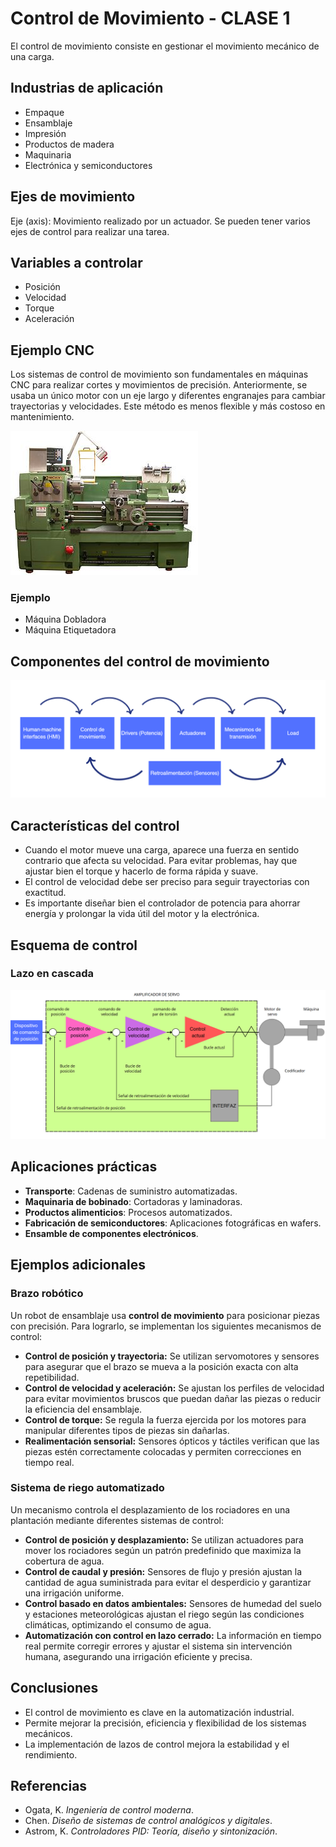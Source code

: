 # Control de Movimiento - CLASE 1

El control de movimiento consiste en gestionar el movimiento mecánico de una carga. 

## Industrias de aplicación
- Empaque
- Ensamblaje
- Impresión
- Productos de madera
- Maquinaria
- Electrónica y semiconductores

## Ejes de movimiento
Eje (axis): Movimiento realizado por un actuador. 
Se pueden tener varios ejes de control para realizar una tarea.

## Variables a controlar
- Posición
- Velocidad
- Torque
- Aceleración

## Ejemplo CNC
Los sistemas de control de movimiento son fundamentales en máquinas CNC para realizar cortes y movimientos de precisión. Anteriormente, se usaba un único motor con un eje largo y diferentes engranajes para cambiar trayectorias y velocidades. Este método es menos flexible y más costoso en mantenimiento.  

![Figura de prueba](imagenes/torno.jpg)
### Ejemplo
- Máquina Dobladora
- Máquina Etiquetadora

## Componentes del control de movimiento
![Figura de prueba](imagenes/esquema.png)

## Características del control

- Cuando el motor mueve una carga, aparece una fuerza en sentido contrario que afecta su velocidad. Para evitar problemas, hay que ajustar bien el torque y hacerlo de forma rápida y suave.  
- El control de velocidad debe ser preciso para seguir trayectorias con exactitud.  
- Es importante diseñar bien el controlador de potencia para ahorrar energía y prolongar la vida útil del motor y la electrónica.  

## Esquema de control
### Lazo en cascada
![Figura de prueba](imagenes/LAZO.png)

## Aplicaciones prácticas
- **Transporte**: Cadenas de suministro automatizadas.
- **Maquinaria de bobinado**: Cortadoras y laminadoras.
- **Productos alimenticios**: Procesos automatizados.
- **Fabricación de semiconductores**: Aplicaciones fotográficas en wafers.
- **Ensamble de componentes electrónicos**.

## Ejemplos adicionales
### **Brazo robótico**  
Un robot de ensamblaje usa **control de movimiento** para posicionar piezas con precisión. Para lograrlo, se implementan los siguientes mecanismos de control:  

- **Control de posición y trayectoria:** Se utilizan servomotores y sensores para asegurar que el brazo se mueva a la posición exacta con alta repetibilidad.  
- **Control de velocidad y aceleración:** Se ajustan los perfiles de velocidad para evitar movimientos bruscos que puedan dañar las piezas o reducir la eficiencia del ensamblaje.  
- **Control de torque:** Se regula la fuerza ejercida por los motores para manipular diferentes tipos de piezas sin dañarlas.  
- **Realimentación sensorial:** Sensores ópticos y táctiles verifican que las piezas estén correctamente colocadas y permiten correcciones en tiempo real.  

### **Sistema de riego automatizado**  
Un mecanismo controla el desplazamiento de los rociadores en una plantación mediante diferentes sistemas de control:  

- **Control de posición y desplazamiento:** Se utilizan actuadores para mover los rociadores según un patrón predefinido que maximiza la cobertura de agua.  
- **Control de caudal y presión:** Sensores de flujo y presión ajustan la cantidad de agua suministrada para evitar el desperdicio y garantizar una irrigación uniforme.  
- **Control basado en datos ambientales:** Sensores de humedad del suelo y estaciones meteorológicas ajustan el riego según las condiciones climáticas, optimizando el consumo de agua.  
- **Automatización con control en lazo cerrado:** La información en tiempo real permite corregir errores y ajustar el sistema sin intervención humana, asegurando una irrigación eficiente y precisa.  

## Conclusiones
- El control de movimiento es clave en la automatización industrial.
- Permite mejorar la precisión, eficiencia y flexibilidad de los sistemas mecánicos.
- La implementación de lazos de control mejora la estabilidad y el rendimiento.

## Referencias
- Ogata, K. *Ingeniería de control moderna*.
- Chen. *Diseño de sistemas de control analógicos y digitales*.
- Astrom, K. *Controladores PID: Teoría, diseño y sintonización*.
